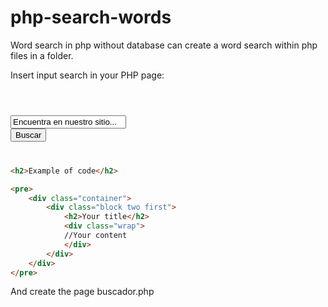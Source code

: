 # php-search-words
Word search in php without database can create a word search within php files in a folder.

Insert input search in your PHP page:

<code><div id="search">
<form action="?buscador" method="post">
<!-- OR <form action="buscador.php" method="post"> -->
<input type="text" value="Encuentra en nuestro sitio..." autocomplete="off" class="text-search" name="q"/>
<input type="submit" class="submit-search" value="Buscar" name="search"/>
</form>
</div></code>

```html
<h2>Example of code</h2>

<pre>
    <div class="container">
        <div class="block two first">
            <h2>Your title</h2>
            <div class="wrap">
            //Your content
            </div>
        </div>
    </div>
</pre>
```

And create the page buscador.php
